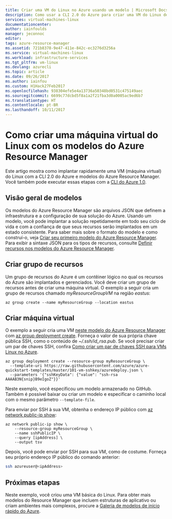 ```yaml
---
title: Criar uma VM do Linux no Azure usando um modelo | Microsoft Docs
description: Como usar a CLI 2.0 do Azure para criar uma VM do Linux de um modelo do Resource Manager
services: virtual-machines-linux
documentationcenter: 
author: iainfoulds
manager: jeconnoc
editor: 
tags: azure-resource-manager
ms.assetid: 721b8378-9e47-411e-842c-ec3276d3256a
ms.service: virtual-machines-linux
ms.workload: infrastructure-services
ms.tgt_pltfrm: vm-linux
ms.devlang: azurecli
ms.topic: article
ms.date: 09/26/2017
ms.author: iainfou
ms.custom: H1Hack27Feb2017
ms.openlocfilehash: 938304efe5e4a13736a50348bd0531c475149aec
ms.sourcegitcommit: 6699c77dcbd5f8a1a2f21fba3d0a0005ac9ed6b7
ms.translationtype: HT
ms.contentlocale: pt-BR
ms.lasthandoff: 10/11/2017
---
```

# <a name="how-to-create-a-linux-virtual-machine-with-azure-resource-manager-templates"></a>Como criar uma máquina virtual do Linux com os modelos do Azure Resource Manager
Este artigo mostra como implantar rapidamente uma VM (máquina virtual) do Linux com a CLI 2.0 do Azure e modelos do Azure Resource Manager. Você também pode executar essas etapas com a [CLI do Azure 1.0](create-ssh-secured-vm-from-template-nodejs.md).


## <a name="templates-overview"></a>Visão geral de modelos
Os modelos do Azure Resource Manager são arquivos JSON que definem a infraestrutura e a configuração de sua solução do Azure. Usando um modelo, você pode implantar a solução repetidamente em todo seu ciclo de vida e com a confiança de que seus recursos serão implantados em um estado consistente. Para saber mais sobre o formato do modelo e como construí-o, veja [Criar seu primeiro modelo do Azure Resource Manager](../../azure-resource-manager/resource-manager-create-first-template.md). Para exibir a sintaxe JSON para os tipos de recursos, consulte [Definir recursos nos modelos do Azure Resource Manager](/azure/templates/).


## <a name="create-resource-group"></a>Criar grupo de recursos
Um grupo de recursos do Azure é um contêiner lógico no qual os recursos do Azure são implantados e gerenciados. Você deve criar um grupo de recursos antes de criar uma máquina virtual. O exemplo a seguir cria um grupo de recursos chamado *myResourceGroupVM* na região *eastus*:

```azurecli
az group create --name myResourceGroup --location eastus
```

## <a name="create-virtual-machine"></a>Criar máquina virtual
O exemplo a seguir cria uma VM [neste modelo do Azure Resource Manager](https://raw.githubusercontent.com/Azure/azure-quickstart-templates/master/101-vm-sshkey/azuredeploy.json) com [az group deployment create](/cli/azure/group/deployment#create). Forneça o valor de sua própria chave pública SSH, como o conteúdo de *~/.ssh/id_rsa.pub*. Se você precisar criar um par de chaves SSH, confira [Como criar um par de chaves SSH para VMs Linux no Azure](mac-create-ssh-keys.md).

```azurecli
az group deployment create --resource-group myResourceGroup \
  --template-uri https://raw.githubusercontent.com/azure/azure-quickstart-templates/master/101-vm-sshkey/azuredeploy.json \
  --parameters '{"sshKeyData": {"value": "ssh-rsa AAAAB3N{snip}B9eIgoZ"}}'
```

Neste exemplo, você especificou um modelo armazenado no GitHub. Também é possível baixar ou criar um modelo e especificar o caminho local com o mesmo parâmetro `--template-file`.

Para enviar por SSH à sua VM, obtenha o endereço IP público com [az network public-ip show](/cli/azure/network/public-ip#show):

```azurecli
az network public-ip show \
    --resource-group myResourceGroup \
    --name sshPublicIP \
    --query [ipAddress] \
    --output tsv
```

Depois, você pode enviar por SSH para sua VM, como de costume. Forneça seu próprio endereço IP público do comando anterior:

```bash
ssh azureuser@<ipAddress>
```

## <a name="next-steps"></a>Próximas etapas
Neste exemplo, você criou uma VM básica do Linux. Para obter mais modelos do Resource Manager que incluem estruturas de aplicativo ou criam ambientes mais complexos, procure a [Galeria de modelos de início rápido do Azure](https://azure.microsoft.com/documentation/templates/).